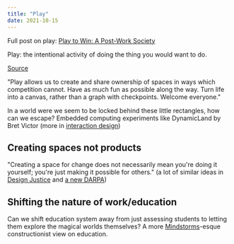 ```yaml
---
title: "Play"
date: 2021-10-15
---
```


Full post on play: [Play to Win: A Post-Work Society](posts/play.md)

Play: the intentional activity of doing the thing you would want to do. 

[Source](https://kernel.community/en/learn/module-1/joyful-subversion)

"Play allows us to create and share ownership of spaces in ways which competition cannot. Have as much fun as possible along the way. Turn life into a canvas, rather than a graph with checkpoints. Welcome everyone."

In a world were we seem to be locked behind these little rectangles, how can we escape? Embedded computing experiments like DynamicLand by Bret Victor (more in [interaction design](thoughts/interaction%20design.md))

## Creating spaces not products
"Creating a space for change does not necessarily mean you're doing it yourself; you're just making it possible for others." (a lot of similar ideas in [Design Justice](thoughts/Design%20Justice.md) and [a new DARPA](thoughts/new%20DARPA.md))

## Shifting the nature of work/education
Can we shift education system away from just assessing students to letting them explore the magical worlds themselves? A more [Mindstorms](thoughts/Mindstorms.md)-esque constructionist view on education.
